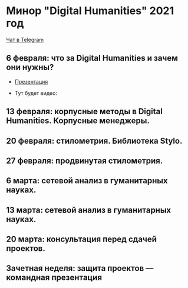 # Минор "Digital Humanities" 2021 год 

[Чат в Telegram](https://t.me/joinchat/HlJGr1fp6qt7nYmy)

## 6 февраля: что за Digital Humanities и зачем они нужны?

* [Презентация](https://danilsko.github.io/slides/dhminor2021/intro2021)

* Тут будет видео:

## 13 февраля: корпусные методы в Digital Humanities. Корпусные менеджеры.

## 20 февраля: стилометрия. Библиотека Stylo.  

## 27 февраля: продвинутая стилометрия. 

## 6 марта: сетевой анализ в гуманитарных науках. 

## 13 марта: сетевой анализ в гуманитарных науках. 

## 20 марта: консультация перед сдачей проектов. 

## Зачетная неделя: защита проектов — командная презентация 